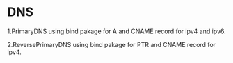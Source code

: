 # DNS

1.PrimaryDNS using bind pakage for A and CNAME record for ipv4 and ipv6.


2.ReversePrimaryDNS using bind pakage for PTR and CNAME record for ipv4.


